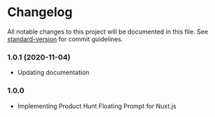 # Changelog

All notable changes to this project will be documented in this file. See [standard-version](https://github.com/conventional-changelog/standard-version) for commit guidelines.

### 1.0.1 (2020-11-04)
* Updating documentation

### 1.0.0
* Implementing Product Hunt Floating Prompt for Nuxt.js
